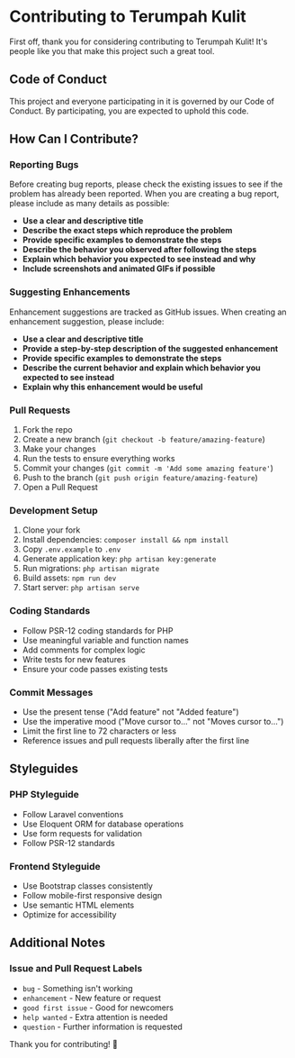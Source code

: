 # Contributing to Terumpah Kulit

First off, thank you for considering contributing to Terumpah Kulit! It's people like you that make this project such a great tool.

## Code of Conduct

This project and everyone participating in it is governed by our Code of Conduct. By participating, you are expected to uphold this code.

## How Can I Contribute?

### Reporting Bugs

Before creating bug reports, please check the existing issues to see if the problem has already been reported. When you are creating a bug report, please include as many details as possible:

* **Use a clear and descriptive title**
* **Describe the exact steps which reproduce the problem**
* **Provide specific examples to demonstrate the steps**
* **Describe the behavior you observed after following the steps**
* **Explain which behavior you expected to see instead and why**
* **Include screenshots and animated GIFs if possible**

### Suggesting Enhancements

Enhancement suggestions are tracked as GitHub issues. When creating an enhancement suggestion, please include:

* **Use a clear and descriptive title**
* **Provide a step-by-step description of the suggested enhancement**
* **Provide specific examples to demonstrate the steps**
* **Describe the current behavior and explain which behavior you expected to see instead**
* **Explain why this enhancement would be useful**

### Pull Requests

1. Fork the repo
2. Create a new branch (`git checkout -b feature/amazing-feature`)
3. Make your changes
4. Run the tests to ensure everything works
5. Commit your changes (`git commit -m 'Add some amazing feature'`)
6. Push to the branch (`git push origin feature/amazing-feature`)
7. Open a Pull Request

### Development Setup

1. Clone your fork
2. Install dependencies: `composer install && npm install`
3. Copy `.env.example` to `.env`
4. Generate application key: `php artisan key:generate`
5. Run migrations: `php artisan migrate`
6. Build assets: `npm run dev`
7. Start server: `php artisan serve`

### Coding Standards

* Follow PSR-12 coding standards for PHP
* Use meaningful variable and function names
* Add comments for complex logic
* Write tests for new features
* Ensure your code passes existing tests

### Commit Messages

* Use the present tense ("Add feature" not "Added feature")
* Use the imperative mood ("Move cursor to..." not "Moves cursor to...")
* Limit the first line to 72 characters or less
* Reference issues and pull requests liberally after the first line

## Styleguides

### PHP Styleguide

* Follow Laravel conventions
* Use Eloquent ORM for database operations
* Use form requests for validation
* Follow PSR-12 standards

### Frontend Styleguide

* Use Bootstrap classes consistently
* Follow mobile-first responsive design
* Use semantic HTML elements
* Optimize for accessibility

## Additional Notes

### Issue and Pull Request Labels

* `bug` - Something isn't working
* `enhancement` - New feature or request
* `good first issue` - Good for newcomers
* `help wanted` - Extra attention is needed
* `question` - Further information is requested

Thank you for contributing! 🎉
